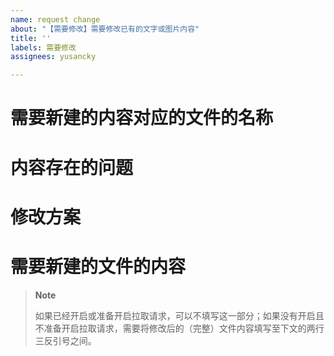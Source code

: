 ```yaml
---
name: request change
about: "【需要修改】需要修改已有的文字或图片内容"
title: ''
labels: 需要修改
assignees: yusancky

---
```


# 需要新建的内容对应的文件的名称



# 内容存在的问题



# 修改方案

# 需要新建的文件的内容

> **Note**
> 
> 如果已经开启或准备开启拉取请求，可以不填写这一部分；如果没有开启且不准备开启拉取请求，需要将修改后的（完整）文件内容填写至下文的两行三反引号之间。

```

```
